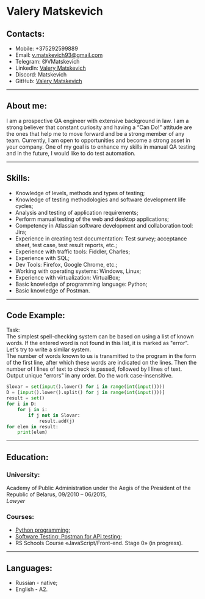 # **Valery Matskevich**

## Contacts:
+ Mobile: +375292599889
+ Email: v.matskevich93@gmail.com
+ Telegram: @VMatskevich
+ LinkedIn: [Valery Matskevich](https://www.linkedin.com/in/vmatskevich/ "Join the friends")
+ Discord: Matskevich
+ GitHub: [Valery Matskevich](https://github.com/ValeryMatskevich/)
************
## About me: 
I am a prospective QA engineer with extensive background in law. I am a strong believer that constant curiosity and having a “Can Do!” attitude are the ones that help me to move forward and be a strong member of any team. Currently, I am open to opportunities and become a strong asset in your company. One of my goal is to enhance my skills in manual QA testing and in the future, I would like to do test automation.
***********
## Skills:
+ Knowledge of levels, methods and types of testing;
+ Knowledge of testing methodologies and software development life cycles;
+ Analysis and testing of application requirements;
+ Perform manual testing of the web and desktop applications;
+ Competency in Atlassian software development and collaboration tool: Jira;
+ Experience in creating test documentation: Test survey; acceptance sheet, test case, test result reports, etc.;
+ Experience with traffic tools: Fiddler, Charles;
+ Experience with SQL;
+ Dev Tools: Firefox, Google Chrome, etc.;
+ Working with operating systems: Windows, Linux;
+ Experience with virtualization: VirtualBox;
+ Basic knowledge of programming language: Python;
+ Basic knowledge of Postman.
**********
## Code Example:
Task:  
The simplest spell-checking system can be based on using a list of known words. If the entered word is not found in this list, it is marked as "error".  
Let's try to write a similar system.  
The number of words known to us is transmitted to the program in the form of the first line, after which these words are indicated on the lines. Then the number of l lines of text to check is passed, followed by l lines of text.  
Output unique "errors" in any order. Do the work case-insensitive.
```Python
Slovar = set(input().lower() for i in range(int(input())))
D = [input().lower().split() for j in range(int(input()))]
result = set()
for i in D:
    for j in i:
        if j not in Slovar:
            result.add(j)
for elem in result:
    print(elem)
```
***************
## Education:
### University:
Academy of Public Administration under the Aegis of the President of the Republic of Belarus, 09/2010 – 06/2015,  
*Lawyer*  
### Courses:
+ [Python programming;](https://stepik.org/cert/1794440/ "Certificate")
+ [Software Testing: Postman for API testing;](https://stepik.org/cert/1827438/ "Certificate")
+ RS Schools Course «JavaScript/Front-end. Stage 0» (in progress).
*******
## Languages:
+ Russian - native;
+ English - A2.